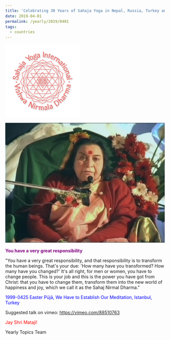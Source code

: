 ```yaml
---
title: 'Celebrating 30 Years of Sahaja Yoga in Nepal, Russia, Turkey and Ukraine, Post 10'
date: 2019-04-01
permalink: /yearly/2019/0401
tags:
  - countries
---
```


![PICTURE 9](/images/image9.png)

![PICTURE 15](/images/image15.png)

<p style="color:purple; text-align:left;">
<b>You have a very great responsibility</b><br>
</p>

"You have a very great responsibility, and that responsibility is to transform the human beings. That's your due: 'How many have you transformed? How many have you changed?' It's all right, for men or women, you have to change people. This is your job and this is the power you have got from Christ: that you have to change them, transform them into the new world of happiness and joy, which we call it as the Sahaj Nirmal Dharma."
 

<p style="color:blue;">
1999-0425 Easter Pūjā, We Have to Establish Our Meditation, Istanbul, Turkey
</p>

Suggested talk on vimeo: <a href="https://vimeo.com/88510763"> https://vimeo.com/88510763</a>

<p style="color:red;">Jay Shri Mataji!<br></p>

Yearly Topics Team
